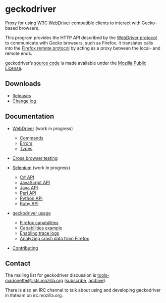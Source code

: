 geckodriver
===========

Proxy for using W3C [WebDriver] compatible clients to interact with
Gecko-based browsers.

This program provides the HTTP API described by the [WebDriver protocol]
to communicate with Gecko browsers, such as Firefox.  It translates calls
into the [Firefox remote protocol] by acting as a proxy between the local-
and remote ends.

geckodriver’s [source code] is made available under the [Mozilla
Public License].

[WebDriver protocol]: https://w3c.github.io/webdriver/#protocol
[Firefox remote protocol]: https://firefox-source-docs.mozilla.org/testing/marionette/marionette/Protocol.html
[source code]: https://hg.mozilla.org/mozilla-unified/file/tip/testing/geckodriver
[Mozilla Public License]: https://www.mozilla.org/en-US/MPL/2.0/
[WebDriver]: https://developer.mozilla.org/en-US/docs/Web/WebDriver


Downloads
---------

* [Releases](https://github.com/mozilla/geckodriver/releases/latest)
* [Change log](https://searchfox.org/mozilla-central/source/testing/geckodriver/CHANGES.md)


Documentation
-------------

* [WebDriver] (work in progress)
  * [Commands](https://developer.mozilla.org/en-US/docs/Web/WebDriver/Commands)
  * [Errors](https://developer.mozilla.org/en-US/docs/Web/WebDriver/Errors)
  * [Types](https://developer.mozilla.org/en-US/docs/Web/WebDriver/Types)

* [Cross browser testing](https://developer.mozilla.org/en-US/docs/Learn/Tools_and_testing/Cross_browser_testing)

* [Selenium](https://seleniumhq.github.io/docs/) (work in progress)
  * [C# API](https://seleniumhq.github.io/selenium/docs/api/dotnet/)
  * [JavaScript API](https://seleniumhq.github.io/selenium/docs/api/javascript/)
  * [Java API](https://seleniumhq.github.io/selenium/docs/api/java/)
  * [Perl API](https://metacpan.org/pod/Selenium::Remote::Driver)
  * [Python API](https://seleniumhq.github.io/selenium/docs/api/py/)
  * [Ruby API](https://seleniumhq.github.io/selenium/docs/api/rb/)

* [geckodriver usage](https://firefox-source-docs.mozilla.org/testing/geckodriver/geckodriver/Usage.html)
  * [Firefox capabilities](https://firefox-source-docs.mozilla.org/testing/geckodriver/geckodriver/Capabilities.html)
  * [Capabilities example](https://firefox-source-docs.mozilla.org/testing/geckodriver/geckodriver/Capabilities.html#capabilities-example)
  * [Enabling trace logs](https://firefox-source-docs.mozilla.org/testing/geckodriver/geckodriver/TraceLogs.html)
  * [Analyzing crash data from Firefox](https://firefox-source-docs.mozilla.org/testing/geckodriver/geckodriver/CrashReports.html)

* [Contributing](https://firefox-source-docs.mozilla.org/testing/geckodriver/geckodriver/index.html#for-developers)


Contact
-------

The mailing list for geckodriver discussion is
tools-marionette@lists.mozilla.org ([subscribe], [archive]).

There is also an IRC channel to talk about using and developing
geckodriver in #ateam on irc.mozilla.org.

[subscribe]: https://lists.mozilla.org/listinfo/tools-marionette
[archive]: https://lists.mozilla.org/pipermail/tools-marionette/
